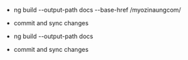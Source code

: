 * ng build --output-path docs --base-href /myozinaungcom/
* commit and sync changes

* ng build --output-path docs
* commit and sync changes
